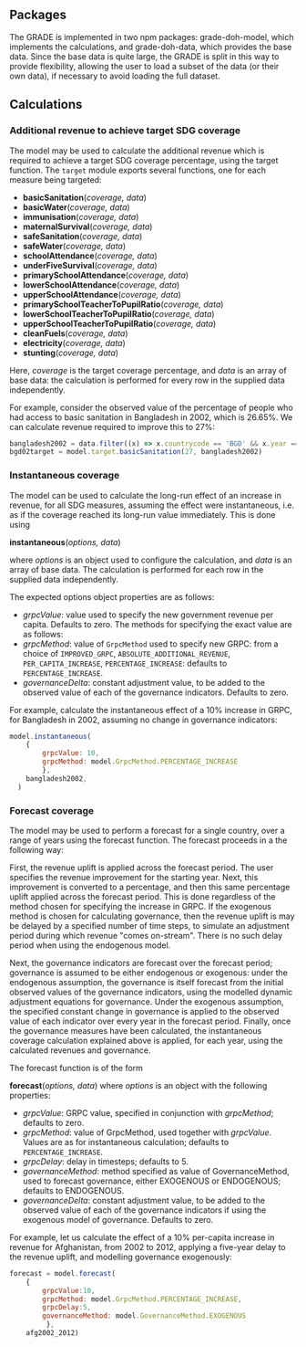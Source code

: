 ## Packages
The GRADE is implemented in two npm packages: grade-doh-model, which implements the calculations, and grade-doh-data, which provides the base data. Since the base data is quite large, the GRADE is split in this way to provide flexibility, allowing the user to load a subset of the data (or their own data), if necessary to avoid loading the full dataset.

## Calculations
### Additional revenue to achieve target SDG coverage
The model may be used to calculate the additional revenue which is required to achieve a target SDG coverage percentage, using the target function. The `target` module exports several functions, one for each measure being targeted:

- **basicSanitation**(*coverage, data*)
- **basicWater**(*coverage, data*)
- **immunisation**(*coverage, data*)
- **maternalSurvival**(*coverage, data*) 
- **safeSanitation**(*coverage, data*) 
- **safeWater**(*coverage, data*) 
- **schoolAttendance**(*coverage, data*) 
- **underFiveSurvival**(*coverage, data*) 
- **primarySchoolAttendance**(*coverage, data*) 
- **lowerSchoolAttendance**(*coverage, data*) 
- **upperSchoolAttendance**(*coverage, data*)
- **primarySchoolTeacherToPupilRatio**(*coverage, data*)
- **lowerSchoolTeacherToPupilRatio**(*coverage, data*)
- **upperSchoolTeacherToPupilRatio**(*coverage, data*)
- **cleanFuels**(*coverage, data*)
- **electricity**(*coverage, data*)
- **stunting**(*coverage, data*)

Here, *coverage* is the target coverage percentage, and *data* is an array of base data: the calculation is performed for every row in the supplied data independently.

For example, consider the observed value of the percentage of people who had access to basic sanitation in Bangladesh in 2002, which is 26.65%. We can calculate revenue required to improve this to 27%:
```javascript
bangladesh2002 = data.filter((x) => x.countrycode == 'BGD' && x.year == 2002)
bgd02target = model.target.basicSanitation(27, bangladesh2002)
```

### Instantaneous coverage
The model can be used to calculate the long-run effect of an increase in revenue, for all SDG measures, assuming the effect were instantaneous, i.e. as if the coverage reached its long-run value immediately. This is done using

**instantaneous**(*options, data*)

where *options* is an object used to configure the calculation, and *data* is an array of base data. The calculation is performed for each row in the supplied data independently.

The expected options object properties are as follows:

- *grpcValue*: value used to specify the new government revenue per capita. Defaults to zero. The methods for specifying the exact value are as follows:
- *grpcMethod*: value of `GrpcMethod` used to specify new GRPC: from a choice of `IMPROVED_GRPC`, `ABSOLUTE_ADDITIONAL_REVENUE`, `PER_CAPITA_INCREASE`, `PERCENTAGE_INCREASE`: defaults to `PERCENTAGE_INCREASE`.
- *governanceDelta*: constant adjustment value, to be added to the observed value of each of the governance indicators. Defaults to zero.

For example, calculate the instantaneous effect of a 10% increase in GRPC, for Bangladesh in 2002, assuming no change in governance indicators:

```javascript
model.instantaneous(
    {
        grpcValue: 10, 
        grpcMethod: model.GrpcMethod.PERCENTAGE_INCREASE
        },
    bangladesh2002,
  )
```

### Forecast coverage
The model may be used to perform a forecast for a single country, over a range of years using the forecast function. The forecast proceeds in a the following way:

First, the revenue uplift is applied across the forecast period. The user specifies the revenue improvement for the starting year. Next, this improvement is converted to a percentage, and then this same percentage uplift applied across the forecast period. This is done regardless of the method chosen for specifying the increase in GRPC. If the exogenous method is chosen for calculating governance, then the revenue uplift is may be delayed by a specified number of time steps, to simulate an adjustment period during which revenue "comes on-stream". There is no such delay period when using the endogenous model.

Next, the governance indicators are forecast over the forecast period; governance is assumed to be either endogenous or exogenous: under the endogenous assumption, the governance is itself forecast from the initial observed values of the governance indicators, using the modelled dynamic adjustment equations for governance. Under the exogenous assumption, the specified constant change in governance is applied to the observed value of each indicator over every year in the forecast period.
Finally, once the governance measures have been calculated, the instantaneous coverage calculation explained above is applied, for each year, using the calculated revenues and governance.

The forecast function is of the form

**forecast**(*options, data*)
where *options* is an object with the following properties:

- *grpcValue*: GRPC value, specified in conjunction with *grpcMethod*; defaults to zero.
- *grpcMethod*: value of GrpcMethod, used together with *grpcValue*. Values are as for instantaneous calculation; defaults to `PERCENTAGE_INCREASE`.
- *grpcDelay*: delay in timesteps; defaults to 5.
- *governanceMethod*: method specified as value of GovernanceMethod, used to forecast governance, either EXOGENOUS or ENDOGENOUS; defaults to ENDOGENOUS.
- *governanceDelta*: constant adjustment value, to be added to the observed value of each of the governance indicators if using the exogenous model of governance. Defaults to zero.

For example, let us calculate the effect of a 10% per-capita increase in revenue for Afghanistan, from 2002 to 2012, applying a five-year delay to the revenue uplift, and modelling governance exogenously:

```javascript
forecast = model.forecast(
    {
        grpcValue:10,
        grpcMethod: model.GrpcMethod.PERCENTAGE_INCREASE,
        grpcDelay:5,
        governanceMethod: model.GovernanceMethod.EXOGENOUS
         }, 
    afg2002_2012)
```

